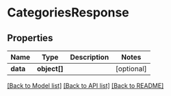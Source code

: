 # CategoriesResponse

## Properties
Name | Type | Description | Notes
------------ | ------------- | ------------- | -------------
**data** | **object[]** |  | [optional] 

[[Back to Model list]](../README.md#documentation-for-models) [[Back to API list]](../README.md#documentation-for-api-endpoints) [[Back to README]](../README.md)


